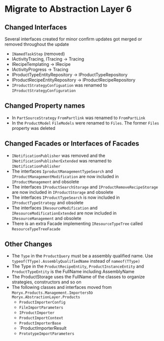 # Migrate to Abstraction Layer 6

## Changed Interfaces
Several interfaces created for minor confirm updates got merged or removed throughout the update
- `INamedTaskStep` (removed)
- IActivityTracing, ITracing -> Tracing
- IRecipeTemplating -> IRecipe
- IActivityProgress -> Tracing
- IProductTypeEntityRepository -> IProductTypeRepository
- IProductRecipeEntityRepository -> IProductRecipeRepository
- `IProductStrategyConfiguation` was renamed to `IProductStrategyConfiguration`


## Changed Property names
- In `PartSourceStrategy` `FromPartlink` was renamed to `FromPartLink`
- In the `ProductModel` `FileModels` were renamed to `Files`. The former `Files` property was deleted

## Changed Facades or Interfaces of Facades
- `INotificationPublisher` was removed and the `INotificationPublisherExtended` was renamed to `INotificationPublisher`
- The interfaces `IproductManagementTypeSearch` and `IProductManagementModification` are now included in `IProductManagement` and obsolete
- The interfaces `IProductSearchStorage` and `IProductRemoveRecipeStorage` are now included in `IProductStorage` and obsolete
- The interfaces `IProductTypeSearch` is now included in `IProductTypeStrategy` and obsolete
- The interfaces `IResourceModification` and `IResourceModificationExtended` are now included in `IResourceManagement` and obsolete 
- There is an extra Facade implementing `IResourceTypeTree` called `ResourceTypeTreeFacade`

## Other Changes
- The `Type` in the `ProductQuery` must be a assembly qualified name. Use `typeof(TType).AssemblyQualifiedName` instead of `nameof(TType)`
- The Type in the `ProductRecipeEntity`, `ProductInstanceEntity` and `ProductTypeEntity` is the FullName including AssemblyName
- The ProductStorage uses the FullName of the classes to organize strategies, constructors and so on
- The following classes and interfaces moved from `Moryx.Products.Management.Importers`to  `Moryx.AbstractionLayer.Products`
  - `ProductImporterConfig` 
  - `FileImportParameters`
  - `IProductImporter`
  - `ProductImportContext`
  - `ProductImporterBase`
  - `ProductImporterResult
  - `PrototypeImportParameters`
